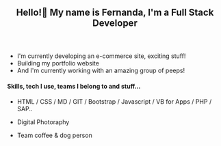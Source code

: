 <header>
    <h2> Hello!👋 My name is Fernanda, I'm a <strong >Full Stack Developer</strong></h2>
</header>

- I'm currently developing an e-commerce site, exciting stuff!
- Building my portfolio website
- And I'm currently working with an amazing group of peeps!

#### Skills, tech I use, teams I belong to and stuff...

- HTML / CSS / MD / GIT / Bootstrap / Javascript / VB for Apps / PHP / SAP..

- Digital Photoraphy

- Team coffee & dog person
